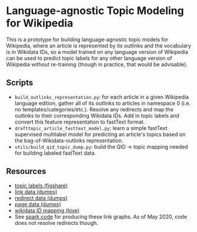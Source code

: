 # Language-agnostic Topic Modeling for Wikipedia
This is a prototype for building language-agnostic topic models for Wikipedia,
where an article is represented by its outlinks and the vocabulary is in Wikidata IDs,
so a model trained on any language version of Wikipedia can be used to predict topic labels for any other
language version of Wikipedia without re-training (though in practice, that would be advisable).

## Scripts
* `build_outlinks_representation.py`: for each article in a given Wikipedia language edition, gather all of its outlinks
to articles in namespace 0 (i.e. no templates/categories/etc.). Resolve any redirects and map the outlinks to 
their corresponding Wikidata IDs. Add in topic labels and convert this feature representation to fastText format.
* `drafttopic_article_fasttext_model.py`: learn a simple fastText supervised multilabel model for predicting an article's 
topics based on the bag-of-Wikidata-outlinks representation.
* `utils/build_qid_topic_dump.py`: build the QID -> topic mapping needed for building labeled fastText data.

## Resources
* [topic labels (figshare)](https://figshare.com/articles/Wikipedia_Articles_and_Associated_WikiProject_Templates/10248344)
* [link data (dumps)](https://www.mediawiki.org/wiki/Manual:Pagelinks_table)
* [redirect data (dumps)](https://www.mediawiki.org/wiki/Manual:Redirect_table)
* [page data (dumps)](https://www.mediawiki.org/wiki/Manual:Page_table)
* [wikidata ID mapping (hive)](https://wikitech.wikimedia.org/wiki/Analytics/Data_Lake/Edits/Wikidata_item_page_link)
* See [spark code](https://github.com/wikimedia/research-tutorials/blob/master/access-data_link-graph-via-spark.ipynb) for producing these link graphs. As of May 2020, code does not resolve redirects though.